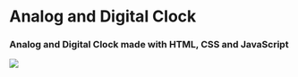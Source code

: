 # Analog and Digital Clock

### Analog and Digital Clock made with HTML, CSS and JavaScript

![]("analog_digital_clock.jpg")
